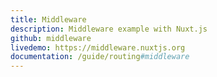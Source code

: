 ```yaml
---
title: Middleware
description: Middleware example with Nuxt.js
github: middleware
livedemo: https://middleware.nuxtjs.org
documentation: /guide/routing#middleware
---
```

